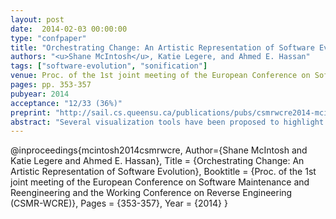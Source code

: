 ```yaml
---
layout: post
date:  2014-02-03 00:00:00
type: "confpaper"
title: "Orchestrating Change: An Artistic Representation of Software Evolution"
authors: "<u>Shane McIntosh</u>, Katie Legere, and Ahmed E. Hassan"
tags: ["software-evolution", "sonification"]
venue: Proc. of the 1st joint meeting of the European Conference on Software Maintenance and Reengineering and the Working Conference on Reverse Engineering (CSMR-WCRE)
pages: pp. 353-357
pubyear: 2014
acceptance: "12/33 (36%)"
preprint: "http://sail.cs.queensu.ca/publications/pubs/csmrwcre2014-mcintosh.pdf"
abstract: "Several visualization tools have been proposed to highlight interesting software evolution phenomena. These tools help practitioners to navigate large and complex software systems, and also support researchers in studying software evolution. However, little work has explored the use of sound in the context of software evolution. In this paper, we propose the use of musical interpretation to support exploration of software evolution data. In order to generate music inspired by software evolution, we use parameter-based sonification, i.e., a mapping of dataset characteristics to sound. Our approach yields musical scores that can be played synthetically or by a symphony orchestra. In designing our approach, we address three challenges: (1) the generated music must be aesthetically pleasing, (2) the generated music must accurately reflect the changes that have occurred, and (3) a small group of musicians must be able to impersonate a large development team. We assess the feasibility of our approach using historical data from Eclipse, which yields promising results."
---
```

@inproceedings{mcintosh2014csmrwcre,
	Author={Shane McIntosh and Katie Legere and Ahmed E. Hassan},
	Title = {Orchestrating Change: An Artistic Representation of Software Evolution},
	Booktitle = {Proc. of the 1st joint meeting of the European Conference on Software Maintenance and Reengineering and the Working Conference on Reverse Engineering (CSMR-WCRE)},
	Pages = {353-357},
	Year = {2014}
}
